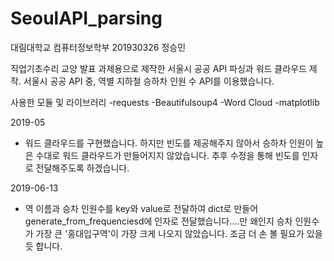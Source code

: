 # SeoulAPI_parsing

대림대학교 컴퓨터정보학부 201930326 정승민

직업기초수리 교양 발표 과제용으로 제작한 서울시 공공 API 파싱과 워드 클라우드 제작.
서울시 공공 API 중, 역별 지하철 승하차 인원 수 API를 이용했습니다.

사용한 모듈 및 라이브러리
-requests
-Beautifulsoup4
-Word Cloud
-matplotlib


2019-05
- 워드 클라우드를 구현했습니다. 하지만 빈도를 제공해주지 않아서 승하차 인원이 높은 수대로 워드 클라우드가 만들어지지 않았습니다.
  추후 수정을 통해 빈도를 인자로 전달해주도록 하겠습니다.
  
2019-06-13
- 역 이름과 승차 인원수를 key와 value로 전달하여 dict로 만들어 generate_from_frequenciesd에 인자로 전달했습니다....만
  왜인지 승차 인원수가 가장 큰 '홍대입구역'이 가장 크게 나오지 않았습니다. 조금 더 손 볼 필요가 있을 듯 합니다.
